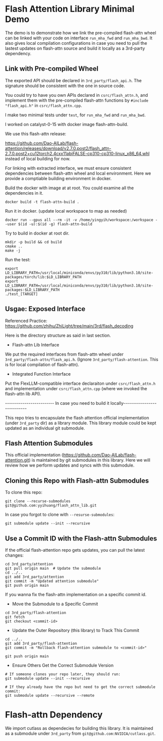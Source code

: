 # Flash Attention Library Minimal Demo

The demo is to demonstrate how we link the pre-compiled flash-attn wheel can be linked with your code on interface `run_mha_fwd` and `run_mha_bwd`. It also gives local compilation configurations in case you need to pull the lastest updates on flash-attn source and build it locally as a 3rd-party dependency.

## Link with Pre-compiled Wheel

The exported API should be declared in `3rd_party/flash_api.h`. The signature should be consistent with the one in source code. 

You could try to have you own APIs declared in `csrc/flash_attn.h`, and implement them with the pre-compiled flash-attn functions by `#include "flash_api.h"` in `csrc/flash_attn.cpp`.

I make two minimal tests under `test`, for `run_mha_fwd` and `run_mha_bwd`.

I worked on catalyst-0-15 with docker image flash-attn-build.

We use this flash-attn release:

https://github.com/Dao-AILab/flash-attention/releases/download/v2.7.0.post2/flash_attn-2.7.0.post2+cu12torch2.4cxx11abiFALSE-cp310-cp310-linux_x86_64.whl instead of local building for now. 

For linking with extracted interface, we must ensure consistent dependencies between flash-attn wheel and local environment. Here we provide a comptiable building environment in docker.

Build the docker with image at at root. You could examine all the dependencies in it.
```
docker build -t flash-attn-build .
```

Run it in docker. (update local workspace to map as needed)
```
docker run --gpus all --rm -it -v /home/yingyih/workspace:/workspace --user $(id -u):$(id -g) flash-attn-build
```

Try to build in docker at root dir.
```
mkdir -p build && cd build
cmake ..
make -j
```

Run the test:
```
export LD_LIBRARY_PATH=/usr/local/miniconda/envs/py310/lib/python3.10/site-packages/torch/lib:$LD_LIBRARY_PATH
export LD_LIBRARY_PATH=/usr/local/miniconda/envs/py310/lib/python3.10/site-packages:$LD_LIBRARY_PATH
./test_[TARGET]
```

## Usgae: Exposed Interface
Referenced Practice:  https://github.com/zhihu/ZhiLight/tree/main/3rd/flash_decoding

Here is the directory structure as said in last section.

- Flash-attn Lib Interface

We put the required interfaces from flash-attn wheel under `3rd_party/flash-attn/flash_api.h`. (Ignore `3rd_party/flash-attention`. This is for local compilation of flash-attn).

- Integrated Function Interface

Put the FlexLLM-compatible interface declaraiton under `csrc/flash_attn.h` and implementation under `csrc/flash_attn.cpp` (where we invoked the flash-attn lib API).





------------------------- In case you need to build it locally----------------------------

This repo tries to encapsulate the flash attention official implementation (under `3rd_party` dir) as a library module. This library module could be kept updated as an individual git submodule.

## Flash Attention Submodules
This official implementation (https://github.com/Dao-AILab/flash-attention.git) is maintained by git submodules in this library. Here we will review how we perform updates and syncs with this submodule.

## Cloning this Repo with Flash-attn Submodules
To clone this repo:
```
git clone --recurse-submodules git@github.com:yyihuang/flash_attn_lib.git
```

In case you forgot to clone with `--resurse-submodules`:
```
git submodule update --init --recursive
```

## Use a Commit ID with the Flash-attn Submodules
If the official flash-attention repo gets updates, you can pull the latest changes:
```
cd 3rd_party/attention
git pull origin main  # Update the submodule
cd ../..
git add 3rd_party/attention
git commit -m "Updated attention submodule"
git push origin main
```
If you wanna fix the flash-attn implementation on a specific commit id.
- Move the Submodule to a Specific Commit

```
cd 3rd_party/flash-attention
git fetch 
git checkout <commit-id>
```
- Update the Outer Repository (this library) to Track This Commit
```
cd ../..
git add 3rd_party/flash-attention
git commit -m "Rollback flash-attention submodule to <commit-id>"

git push origin main
```
- Ensure Others Get the Correct Submodule Version
```
# If someone clones your repo later, they should run:
git submodule update --init --recursive

# If they already have the repo but need to get the correct submodule commit:
git submodule update --recursive --remote
```

# Flash-attn Dependency
We import cutlass as dependecies for building this library. It is maintained as a submodule under  `3rd_party` from `git@github.com:NVIDIA/cutlass.git`.




